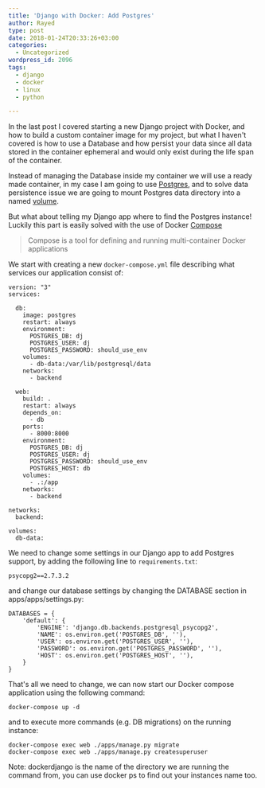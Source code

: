 ```yaml
---
title: 'Django with Docker: Add Postgres'
author: Rayed
type: post
date: 2018-01-24T20:33:26+03:00
categories:
  - Uncategorized
wordpress_id: 2096
tags:
  - django
  - docker
  - linux
  - python

---
```


In the last post I covered starting a new Django project with Docker, and how to build a custom container image for my project, but what I haven't covered is how to use a Database and how persist your data since all data stored in the container ephemeral and would only exist during the life span of the container.
<!--more-->

Instead of managing the Database inside my container we will use a ready made container, in my case I am going to use [Postgres](https://hub.docker.com/_/postgres/), and to solve data persistence issue we are going to mount Postgres data directory into a named [volume](https://docs.docker.com/storage/volumes/).

But what about telling my Django app where to find the Postgres instance! Luckily this part is easily solved with the use of Docker [Compose](https://docs.docker.com/compose/)

> Compose is a tool for defining and running multi-container Docker applications

We start with creating a new `docker-compose.yml` file describing what services our application consist of:

    version: "3"
    services:

      db:
        image: postgres
        restart: always
        environment:
          POSTGRES_DB: dj
          POSTGRES_USER: dj
          POSTGRES_PASSWORD: should_use_env
        volumes:
          - db-data:/var/lib/postgresql/data
        networks:
          - backend

      web:
        build: .
        restart: always
        depends_on:
          - db
        ports:
          - 8000:8000
        environment:
          POSTGRES_DB: dj
          POSTGRES_USER: dj
          POSTGRES_PASSWORD: should_use_env
          POSTGRES_HOST: db
        volumes:
          - .:/app
        networks:
          - backend

    networks:
      backend:

    volumes:
      db-data:


We need to change some settings in our Django app to add Postgres support, by adding the following line to `requirements.txt`:

    psycopg2==2.7.3.2

and change our database settings by changing the DATABASE section in apps/apps/settings.py:

    DATABASES = {
        'default': {
            'ENGINE': 'django.db.backends.postgresql_psycopg2',
            'NAME': os.environ.get('POSTGRES_DB', ''),
            'USER': os.environ.get('POSTGRES_USER', ''),
            'PASSWORD': os.environ.get('POSTGRES_PASSWORD', ''),
            'HOST': os.environ.get('POSTGRES_HOST', ''),
        }   
    }

That's all we need to change, we can now start our Docker compose application using the following command:

    docker-compose up -d

and to execute more commands (e.g. DB migrations) on the running instance:

    docker-compose exec web ./apps/manage.py migrate 
    docker-compose exec web ./apps/manage.py createsuperuser

Note: dockerdjango is the name of the directory we are running the command from, you can use docker ps to find out your instances name too.
